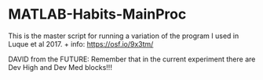 # MATLAB-Habits-MainProc
This is the master script for running a variation of the program I used in Luque et al 2017. + info: https://osf.io/9x3tm/

DAVID from the FUTURE: Remember that in the current experiment there are Dev High and Dev Med blocks!!!
